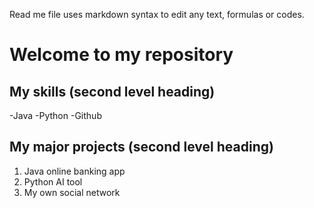 Read me file uses markdown syntax to edit any text, formulas or codes.

# Welcome to my repository

## My skills (second level heading)
-Java
-Python
-Github

## My major projects (second level heading)
1. Java online banking app
2. Python AI tool
3. My own social network 
